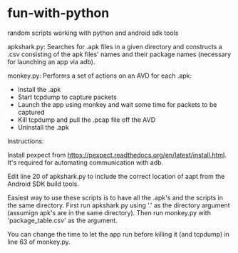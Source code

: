 # fun-with-python
random scripts working with python and android sdk tools

apkshark.py:
Searches for .apk files in a given directory and constructs a .csv consisting of the apk files' names and their package names (necessary for launching an app via adb).

monkey.py:
Performs a set of actions on an AVD for each .apk:
   - Install the .apk
   - Start tcpdump to capture packets
   - Launch the app using monkey and wait some time for packets to be captured
   - Kill tcpdump and pull the .pcap file off the AVD
   - Uninstall the .apk

Instructions:

Install pexpect from https://pexpect.readthedocs.org/en/latest/install.html. It's required for automating communication with adb.

Edit line 20 of apkshark.py to include the correct location of aapt from the Android SDK build tools.

Easiest way to use these scripts is to have all the .apk's and the scripts in the same directory. First run apkshark.py using '.' as the directory argument (assumign apk's are in the same directory). Then run monkey.py with 'package_table.csv' as the argument.

You can change the time to let the app run before killing it (and tcpdump) in line 63 of monkey.py.
